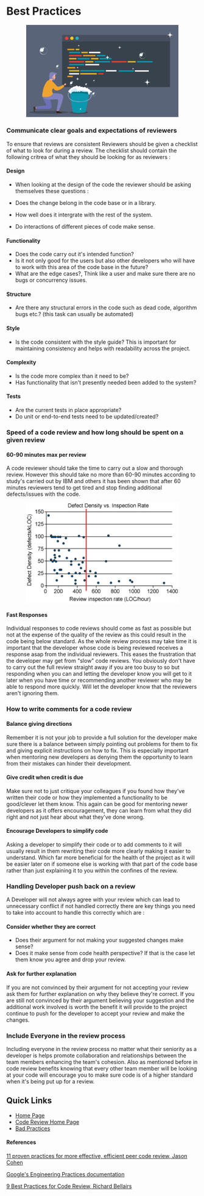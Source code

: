 # Best Practices 

 <p align="center">
<img src="Images/cleancodereview.png" alt="Defects Density vs Lines of code per hour" width="400">
</p>

### Communicate clear goals and expectations of reviewers  
 To ensure that reviews are consistent Reviewers should be given a checklist of what to look for during a review. The checklist should contain the following critrea of what they should be looking for as reviewers :

 #### Design 
* When looking at the design of the code the reviewer should be asking themselves these questions :

 * Does the change belong in the code base or in a library.
 * How well does it intergrate with the rest of the system.
 * Do interactions of different pieces of code make sense.

 #### Functionality 
 * Does the code carry out it's intended function?
 * Is it not only good for the users but also other developers who will have to work with this area of the code base in the future?
 * What are the edge cases?, Think like a user and make sure there are no bugs or concurrency issues.

 #### Structure
* Are there any structural errors in the code such as dead code, algorithm bugs etc.? (this task can usually be automated)

 #### Style 
* Is the code consistent with the style guide? 
 This is important for maintaining consistency and helps with readability across the project.

 #### Complexity 
* Is the code more complex than it need to be?
* Has functionality that isn't presently needed been added to the system?

 #### Tests 
* Are the current tests in place appropriate?
* Do unit or end-to-end tests need to be updated/created?


### Speed of a code review and how long should be spent on a given review
 
 #### 60-90 minutes max per review
 A code reviewer should take the time to carry out a slow and thorough review. However this should take no more than 60-90 minutes according to study's carried out by IBM and others it has been shown that after 60 minutes reviewers tend to get tired and stop finding additional defects/issues with the code.

 <p align="center">
<img src="Images/image002.gif" alt="Defects Density vs Lines of code per hour" width="400">
</p>

 #### Fast Responses
 Individual responses to code reviews should come as fast as possible but not at the expense of the quality of the review as this could result in the code being below standard. As the whole review process may take time it is important that the developer whose code is being reviewed receives a response asap from the individual reviewers. This eases the frustration that the developer may get from "slow" code reviews. You obviously don't have to carry out the full review straight away if you are too busy to so but responding when you can and letting the developer know you will get to it later when you have time or recommending another reviewer who may be able to respond more quickly. Will let the developer know that the reviewers aren't ignoring them.

### How to write comments for a code review
  
  #### Balance giving directions
  Remember it is not your job to provide a full solution for the developer make sure there is a balance between simply pointing out problems for them to fix and giving explicit instructions on how to fix. This is especially important when mentoring new developers as denying them the opportunity to learn from their mistakes can hinder their development.

  #### Give credit when credit is due
  Make sure not to just critique your colleagues if you found how they've written their code or how they implemented a functionality to be good/clever let them know. This again can be good for mentoring newer developers as it offers encouragement, they can learn from what they did right and not just hear about what they've done wrong.

  #### Encourage Developers to simplify code
  Asking a developer to simplify their code or to add comments to it will usually result in them rewriting their code more clearly making it easier to understand. Which far more beneficial for the health of the project as it will be easier later on if someone else is working with that part of the code base rather than just explaining it to you within the confines of the review.


### Handling Developer push back on a review
A Developer will not always agree with your review which can lead to unnecessary conflict if not handled correctly there are key things you need to take into account to handle this correctly which are :

 #### Consider whether they are correct
  * Does their argument for not making your suggested changes make sense?
  * Does it make sense from code health perspective?
  If that is the case let them know you agree and drop your review.

 #### Ask for further explanation  
 If you are not convinced by their argument for not accepting your review ask them for further explanation on why they believe they're correct. If you are still not convinced by their argument believing your suggestion and the additional work involved is worth the benefit it will provide to the project continue to push for the developer to accept your review and make the changes.

### Include Everyone in the review process
Including everyone in the review process no matter what their seniority as a developer is helps promote collaboration and relationships between the team members enhancing the team's cohesion. Also as mentioned before in code review benefits knowing that every other team member will be looking at your code will encourage you to make sure code is of a higher standard when it's being put up for a review.


 ## Quick Links
  * [Home Page](../README.md)
  * [Code Review Home Page](CodeReviews.md)
  * [Bad Practices](CRBP.md)
  



#### References

[11 proven practices for more effective, efficient peer code review, Jason Cohen](https://www.ibm.com/developerworks/rational/library/11-proven-practices-for-peer-review/)

[Google's Engineering Practices documentation](https://google.github.io/eng-practices/review/)

[9 Best Practices for Code Review, Richard Bellairs](https://www.perforce.com/blog/qac/9-best-practices-for-code-review)
